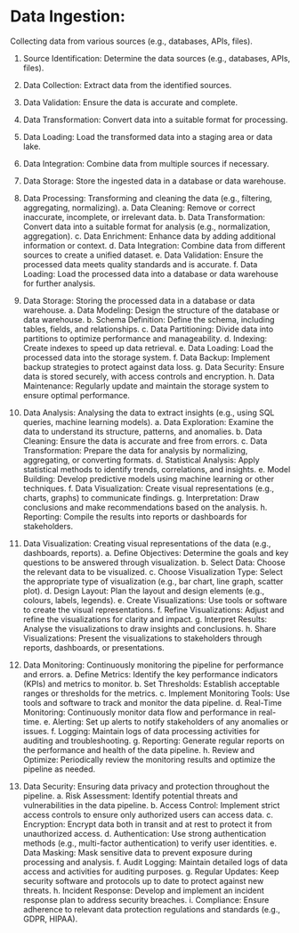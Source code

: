 # Data Ingestion: 
Collecting data from various sources (e.g., databases, APIs, files).
1.  Source Identification: Determine the data sources (e.g., databases, APIs, files).
1.  Data Collection: Extract data from the identified sources.
1.  Data Validation: Ensure the data is accurate and complete.
1.  Data Transformation: Convert data into a suitable format for processing.
1.  Data Loading: Load the transformed data into a staging area or data lake.
1.  Data Integration: Combine data from multiple sources if necessary.
1.  Data Storage: Store the ingested data in a database or data warehouse.

2.	Data Processing: Transforming and cleaning the data (e.g., filtering, aggregating, normalizing).
a.	Data Cleaning: Remove or correct inaccurate, incomplete, or irrelevant data.
b.	Data Transformation: Convert data into a suitable format for analysis (e.g., normalization, aggregation).
c.	Data Enrichment: Enhance data by adding additional information or context.
d.	Data Integration: Combine data from different sources to create a unified dataset.
e.	Data Validation: Ensure the processed data meets quality standards and is accurate.
f.	Data Loading: Load the processed data into a database or data warehouse for further analysis.

3.	Data Storage: Storing the processed data in a database or data warehouse.
a.	Data Modeling: Design the structure of the database or data warehouse.
b.	Schema Definition: Define the schema, including tables, fields, and relationships.
c.	Data Partitioning: Divide data into partitions to optimize performance and manageability.
d.	Indexing: Create indexes to speed up data retrieval.
e.	Data Loading: Load the processed data into the storage system.
f.	Data Backup: Implement backup strategies to protect against data loss.
g.	Data Security: Ensure data is stored securely, with access controls and encryption.
h.	Data Maintenance: Regularly update and maintain the storage system to ensure optimal performance.

4.	Data Analysis: Analysing the data to extract insights (e.g., using SQL queries, machine learning models).
a.	Data Exploration: Examine the data to understand its structure, patterns, and anomalies.
b.	Data Cleaning: Ensure the data is accurate and free from errors.
c.	Data Transformation: Prepare the data for analysis by normalizing, aggregating, or converting formats.
d.	Statistical Analysis: Apply statistical methods to identify trends, correlations, and insights.
e.	Model Building: Develop predictive models using machine learning or other techniques.
f.	Data Visualization: Create visual representations (e.g., charts, graphs) to communicate findings.
g.	Interpretation: Draw conclusions and make recommendations based on the analysis.
h.	Reporting: Compile the results into reports or dashboards for stakeholders.
5.	Data Visualization: Creating visual representations of the data (e.g., dashboards, reports).
a.	Define Objectives: Determine the goals and key questions to be answered through visualization.
b.	Select Data: Choose the relevant data to be visualized.
c.	Choose Visualization Type: Select the appropriate type of visualization (e.g., bar chart, line graph, scatter plot).
d.	Design Layout: Plan the layout and design elements (e.g., colours, labels, legends).
e.	Create Visualizations: Use tools or software to create the visual representations.
f.	Refine Visualizations: Adjust and refine the visualizations for clarity and impact.
g.	Interpret Results: Analyse the visualizations to draw insights and conclusions.
h.	Share Visualizations: Present the visualizations to stakeholders through reports, dashboards, or presentations.

6.	Data Monitoring: Continuously monitoring the pipeline for performance and errors.
a.	Define Metrics: Identify the key performance indicators (KPIs) and metrics to monitor.
b.	Set Thresholds: Establish acceptable ranges or thresholds for the metrics.
c.	Implement Monitoring Tools: Use tools and software to track and monitor the data pipeline.
d.	Real-Time Monitoring: Continuously monitor data flow and performance in real-time.
e.	Alerting: Set up alerts to notify stakeholders of any anomalies or issues.
f.	Logging: Maintain logs of data processing activities for auditing and troubleshooting.
g.	Reporting: Generate regular reports on the performance and health of the data pipeline.
h.	Review and Optimize: Periodically review the monitoring results and optimize the pipeline as needed.

7.	Data Security: Ensuring data privacy and protection throughout the pipeline.
a.	Risk Assessment: Identify potential threats and vulnerabilities in the data pipeline.
b.	Access Control: Implement strict access controls to ensure only authorized users can access data.
c.	Encryption: Encrypt data both in transit and at rest to protect it from unauthorized access.
d.	Authentication: Use strong authentication methods (e.g., multi-factor authentication) to verify user identities.
e.	Data Masking: Mask sensitive data to prevent exposure during processing and analysis.
f.	Audit Logging: Maintain detailed logs of data access and activities for auditing purposes.
g.	Regular Updates: Keep security software and protocols up to date to protect against new threats.
h.	Incident Response: Develop and implement an incident response plan to address security breaches.
i.	Compliance: Ensure adherence to relevant data protection regulations and standards (e.g., GDPR, HIPAA).
